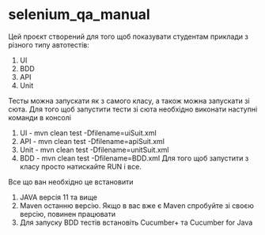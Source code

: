 # selenium_qa_manual
Цей проєкт створений для того щоб показувати студентам приклади з різного типу автотестів:
1. UI
2. BDD
3. API 
4. Unit

Тесты можна запускати як з самого класу, а також можна запускати зі сюта. 
Для того щоб запустити тести зі сюта необхідно виконати наступні команди в консолі
1. UI - mvn clean test -Dfilename=uiSuit.xml
2. API - mvn clean test -Dfilename=apiSuit.xml
3. Unit - mvn clean test -Dfilename=unitSuit.xml
4. BDD - mvn clean test -Dfilename=BDD.xml
Для того щоб запустити з класу просто натискайте RUN і все.

Все що ван необхідно це встановити 
1. JAVA версія 11 та вище
2. Maven останню версію. Якщо в вас вже є Maven спробуйте зі своєю версію, повинен працювати
3. Для запуску BDD тестів встановіть Cucumber+ та Cucumber for Java